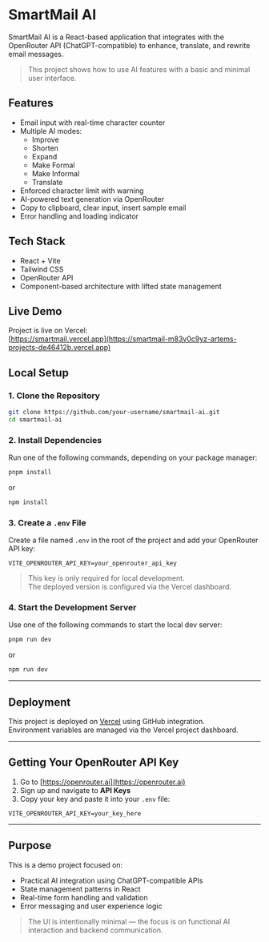 # SmartMail AI

SmartMail AI is a React-based application that integrates with the OpenRouter API (ChatGPT-compatible) to enhance, translate, and rewrite email messages.

> This project shows how to use AI features with a basic and minimal user interface.

## Features

- Email input with real-time character counter
- Multiple AI modes:
  - Improve
  - Shorten
  - Expand
  - Make Formal
  - Make Informal
  - Translate
- Enforced character limit with warning
- AI-powered text generation via OpenRouter
- Copy to clipboard, clear input, insert sample email
- Error handling and loading indicator

## Tech Stack

- React + Vite
- Tailwind CSS
- OpenRouter API
- Component-based architecture with lifted state management

## Live Demo

Project is live on Vercel:  
[https://smartmail.vercel.app](https://smartmail-m83v0c9yz-artems-projects-de46412b.vercel.app)

## Local Setup

### 1. Clone the Repository

```bash
git clone https://github.com/your-username/smartmail-ai.git
cd smartmail-ai
```
### 2. Install Dependencies

Run one of the following commands, depending on your package manager:

```bash
pnpm install
```

or

```bash
npm install
```

### 3. Create a `.env` File

Create a file named `.env` in the root of the project and add your OpenRouter API key:

```env
VITE_OPENROUTER_API_KEY=your_openrouter_api_key
```

> This key is only required for local development.  
> The deployed version is configured via the Vercel dashboard.

### 4. Start the Development Server

Use one of the following commands to start the local dev server:

```bash
pnpm run dev
```

or

```bash
npm run dev
```

---

## Deployment

This project is deployed on [Vercel](https://vercel.com) using GitHub integration.  
Environment variables are managed via the Vercel project dashboard.

---

## Getting Your OpenRouter API Key

1. Go to [https://openrouter.ai](https://openrouter.ai)  
2. Sign up and navigate to **API Keys**  
3. Copy your key and paste it into your `.env` file:

```env
VITE_OPENROUTER_API_KEY=your_key_here
```

---

## Purpose

This is a demo project focused on:

- Practical AI integration using ChatGPT-compatible APIs  
- State management patterns in React  
- Real-time form handling and validation  
- Error messaging and user experience logic

> The UI is intentionally minimal — the focus is on functional AI interaction and backend communication.



